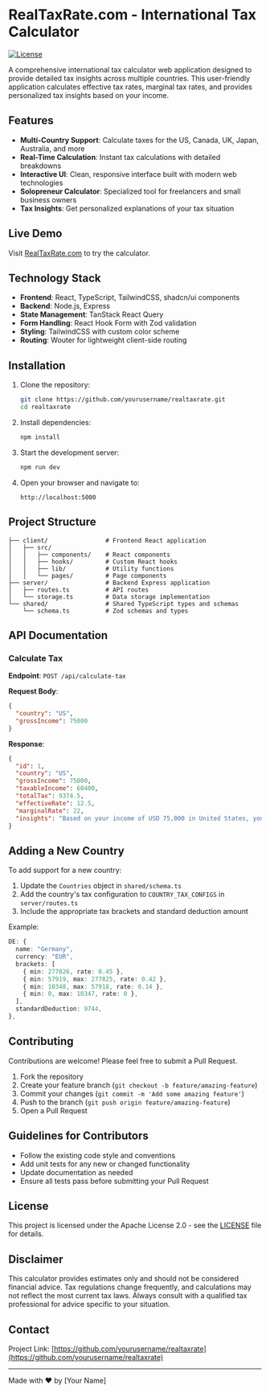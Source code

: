 # RealTaxRate.com - International Tax Calculator

[![License](https://img.shields.io/badge/License-Apache%202.0-blue.svg)](https://opensource.org/licenses/Apache-2.0)

A comprehensive international tax calculator web application designed to provide detailed tax insights across multiple countries. This user-friendly application calculates effective tax rates, marginal tax rates, and provides personalized tax insights based on your income.

## Features

- **Multi-Country Support**: Calculate taxes for the US, Canada, UK, Japan, Australia, and more
- **Real-Time Calculation**: Instant tax calculations with detailed breakdowns
- **Interactive UI**: Clean, responsive interface built with modern web technologies
- **Solopreneur Calculator**: Specialized tool for freelancers and small business owners
- **Tax Insights**: Get personalized explanations of your tax situation

## Live Demo

Visit [RealTaxRate.com](https://realtaxrate.com) to try the calculator.

## Technology Stack

- **Frontend**: React, TypeScript, TailwindCSS, shadcn/ui components
- **Backend**: Node.js, Express
- **State Management**: TanStack React Query
- **Form Handling**: React Hook Form with Zod validation
- **Styling**: TailwindCSS with custom color scheme
- **Routing**: Wouter for lightweight client-side routing

## Installation

1. Clone the repository:
   ```bash
   git clone https://github.com/yourusername/realtaxrate.git
   cd realtaxrate
   ```

2. Install dependencies:
   ```bash
   npm install
   ```

3. Start the development server:
   ```bash
   npm run dev
   ```

4. Open your browser and navigate to:
   ```
   http://localhost:5000
   ```

## Project Structure

```
├── client/                # Frontend React application
│   ├── src/
│   │   ├── components/    # React components
│   │   ├── hooks/         # Custom React hooks
│   │   ├── lib/           # Utility functions
│   │   └── pages/         # Page components
├── server/                # Backend Express application
│   ├── routes.ts          # API routes
│   └── storage.ts         # Data storage implementation
└── shared/                # Shared TypeScript types and schemas
    └── schema.ts          # Zod schemas and types
```

## API Documentation

### Calculate Tax

**Endpoint**: `POST /api/calculate-tax`

**Request Body**:
```json
{
  "country": "US",
  "grossIncome": 75000
}
```

**Response**:
```json
{
  "id": 1,
  "country": "US",
  "grossIncome": 75000,
  "taxableIncome": 60400,
  "totalTax": 9374.5,
  "effectiveRate": 12.5,
  "marginalRate": 22,
  "insights": "Based on your income of USD 75,000 in United States, you're in the 22% marginal tax bracket. Your effective tax rate is 12.50%, meaning you pay an average of 12.50 cents in tax per dollar earned."
}
```

## Adding a New Country

To add support for a new country:

1. Update the `Countries` object in `shared/schema.ts`
2. Add the country's tax configuration to `COUNTRY_TAX_CONFIGS` in `server/routes.ts`
3. Include the appropriate tax brackets and standard deduction amount

Example:
```typescript
DE: {
  name: "Germany",
  currency: "EUR",
  brackets: [
    { min: 277826, rate: 0.45 },
    { min: 57919, max: 277825, rate: 0.42 },
    { min: 10348, max: 57918, rate: 0.14 },
    { min: 0, max: 10347, rate: 0 },
  ],
  standardDeduction: 9744,
},
```

## Contributing

Contributions are welcome! Please feel free to submit a Pull Request.

1. Fork the repository
2. Create your feature branch (`git checkout -b feature/amazing-feature`)
3. Commit your changes (`git commit -m 'Add some amazing feature'`)
4. Push to the branch (`git push origin feature/amazing-feature`)
5. Open a Pull Request

## Guidelines for Contributors

- Follow the existing code style and conventions
- Add unit tests for any new or changed functionality
- Update documentation as needed
- Ensure all tests pass before submitting your Pull Request

## License

This project is licensed under the Apache License 2.0 - see the [LICENSE](LICENSE) file for details.

## Disclaimer

This calculator provides estimates only and should not be considered financial advice. Tax regulations change frequently, and calculations may not reflect the most current tax laws. Always consult with a qualified tax professional for advice specific to your situation.

## Contact

Project Link: [https://github.com/yourusername/realtaxrate](https://github.com/yourusername/realtaxrate)

---

Made with ❤️ by [Your Name]
